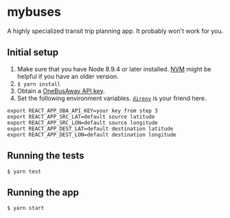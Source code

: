 # mybuses
A highly specialized transit trip planning app. It probably won't work for you.

## Initial setup

1. Make sure that you have Node 8.9.4 or later installed.
[NVM](https://github.com/creationix/nvm) might be helpful if you have an older version.
2. `$ yarn install`
3. Obtain a [OneBusAway API key](http://pugetsound.onebusaway.org/p/OneBusAwayApiService.action).
4. Set the following environment variables. 
[`direnv`](https://direnv.net/) is your friend here.
```
export REACT_APP_OBA_API_KEY=your key from step 3
export REACT_APP_SRC_LAT=default source latitude
export REACT_APP_SRC_LON=default source longitude
export REACT_APP_DEST_LAT=default destination latitude
export REACT_APP_DEST_LON=default destination longitude
```

## Running the tests

`$ yarn test`

## Running the app

`$ yarn start`
